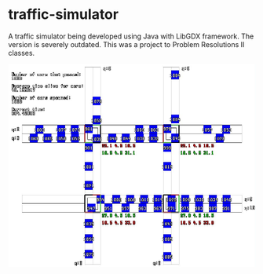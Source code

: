 # traffic-simulator
A traffic simulator being developed using Java with LibGDX framework. The version is severely outdated. This was a project to Problem Resolutions II classes.

![](pictures/image.PNG)
